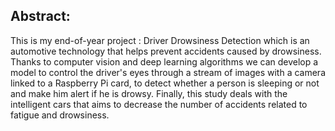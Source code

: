 ## Abstract:

This is my end-of-year project : Driver Drowsiness Detection which is an automotive technology that helps prevent accidents caused by drowsiness. Thanks to computer vision and deep learning algorithms we can develop a model to control the driver's eyes through a stream of images with a camera linked to a Raspberry Pi card, to detect whether a person is sleeping or not and make him alert if he is drowsy.
Finally, this study deals with the intelligent cars that aims to decrease the number of accidents related to fatigue and drowsiness.
